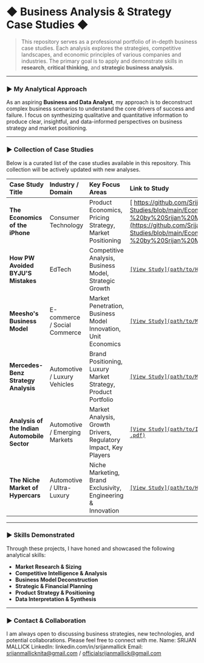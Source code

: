 # ◆ Business Analysis & Strategy Case Studies ◆

> This repository serves as a professional portfolio of in-depth business case studies. Each analysis explores the strategies, competitive landscapes, and economic principles of various companies and industries. The primary goal is to apply and demonstrate skills in **research**, **critical thinking**, and **strategic business analysis**.

---

### ► My Analytical Approach

As an aspiring **Business and Data Analyst**, my approach is to deconstruct complex business scenarios to understand the core drivers of success and failure. I focus on synthesizing qualitative and quantitative information to produce clear, insightful, and data-informed perspectives on business strategy and market positioning.

---

### ► Collection of Case Studies

Below is a curated list of the case studies available in this repository. This collection will be actively updated with new analyses.

| Case Study Title | Industry / Domain | Key Focus Areas | Link to Study |
| :--- | :--- | :--- | :--- |
| **The Economics of the iPhone** | Consumer Technology | Product Economics, Pricing Strategy, Market Positioning |[ https://github.com/SrijanMallick/Business-Case-Studies/blob/main/Economics%20of%20Product%20(iPhone%20Case%20Study)-%20by%20Srijan%20Mallick%20(2).pdf](https://github.com/SrijanMallick/Business-Case-Studies/blob/main/Economics%20of%20Product%20(iPhone%20Case%20Study)-%20by%20Srijan%20Mallick%20(2).pdf) |
| **How PW Avoided BYJU'S Mistakes** | EdTech | Competitive Analysis, Business Model, Strategic Growth | [`[View Study](path/to/How PW avoided BYJU'S mistakes - Case Study.pdf)`](https://github.com/SrijanMallick/Business-Case-Studies/blob/main/How%20PW%20avoided%20BYJU'S%20mistakes%20-%20Case%20Study%20by%20Srijan.pdf) |
| **Meesho's Business Model** | E-commerce / Social Commerce | Market Penetration, Business Model Innovation, Unit Economics| [`[View Study](path/to/MEESHO CASE STUDY.pdf)`](https://github.com/SrijanMallick/Business-Case-Studies/blob/main/MEESHO%20%20CASE%20STUDY.pdf) |
| **Mercedes-Benz Strategy Analysis** | Automotive / Luxury Vehicles | Brand Positioning, Luxury Market Strategy, Product Portfolio | [`[View Study](path/to/Mercedes Benz Case Study - Srijan Mallick .pdf)`](https://github.com/SrijanMallick/Business-Case-Studies/blob/main/Mercedes%20Benz%20Case%20Study%20-%20Srijan%20Mallick%20.pdf) |
| **Analysis of the Indian Automobile Sector** | Automotive / Emerging Markets | Market Analysis, Growth Drivers, Regulatory Impact, Key Players | [`[View Study](path/to/Indian Automobile Sector - Case Study by Srijan Mallick .pdf)`](https://github.com/SrijanMallick/Business-Case-Studies/blob/main/Indian%20Automobile%20Sector%20-%20Case%20Study%20by%20Srijan%20Mallick%20.pdf) |
| **The Niche Market of Hypercars** | Automotive / Ultra-Luxury | Niche Marketing, Brand Exclusivity, Engineering & Innovation | [`[View Study](path/to/Hyper Car Case Study - by Srijan Mallick .pdf)`](https://github.com/SrijanMallick/Business-Case-Studies/blob/main/Hyper%20Car%20Case%20Study%20-%20by%20Srijan%20Mallick%20.pdf) |

---

### ► Skills Demonstrated

Through these projects, I have honed and showcased the following analytical skills:

* **Market Research & Sizing**
* **Competitive Intelligence & Analysis**
* **Business Model Deconstruction**
* **Strategic & Financial Planning**
* **Product Strategy & Positioning**
* **Data Interpretation & Synthesis**

---

### ► Contact & Collaboration

I am always open to discussing business strategies, new technologies, and potential collaborations. Please feel free to connect with me.
Name: SRIJAN MALLICK 
LinkedIn: linkedin.com/in/srijanmallick 
Email: srijanmallicknita@gmail.com / officialsrijanmallick@gmail.com
